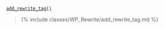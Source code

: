 <p><code><a href="https://developer.wordpress.org/reference/functions/add_rewrite_tag/">add_rewrite_tag()</a></code></p>

<blockquote>

{% include classes/WP_Rewrite/add_rewrite_tag.md %}

</blockquote>
